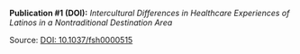 **Publication #1 (DOI):** _Intercultural Differences in Healthcare Experiences of Latinos in a Nontraditional Destination Area_

Source: [DOI: 10.1037/fsh0000515](https://psycnet.apa.org/doiLanding?doi=10.1037%2Ffsh0000516)
